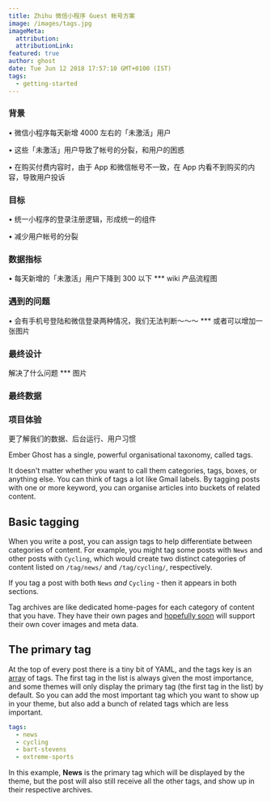 ```yaml
---
title: Zhihu 微信小程序 Guest 帐号方案
image: /images/tags.jpg
imageMeta:
  attribution:
  attributionLink:
featured: true
author: ghost
date: Tue Jun 12 2018 17:57:10 GMT+0100 (IST)
tags:
  - getting-started
---
```


### 背景
• 微信小程序每天新增 4000 左右的「未激活」用户

• 这些「未激活」用户导致了帐号的分裂，和用户的困惑

• 在购买付费内容时，由于 App 和微信帐号不一致，在 App 内看不到购买的内容，导致用户投诉

### 目标
• 统一小程序的登录注册逻辑，形成统一的组件

• 减少用户帐号的分裂

### 数据指标
• 每天新增的「未激活」用户下降到 300 以下
*** wiki 产品流程图

### 遇到的问题
• 会有手机号登陆和微信登录两种情况，我们无法判断～～～
*** 或者可以增加一张图片

### 最终设计
解决了什么问题
*** 图片

### 最终数据

### 项目体验
更了解我们的数据、后台运行、用户习惯

Ember Ghost has a single, powerful organisational taxonomy, called tags.

It doesn't matter whether you want to call them categories, tags, boxes, or anything else. You can think of tags a lot like Gmail labels. By tagging posts with one or more keyword, you can organise articles into buckets of related content.


## Basic tagging

When you write a post, you can assign tags to help differentiate between categories of content. For example, you might tag some posts with `News` and other posts with `Cycling`, which would create two distinct categories of content listed on `/tag/news/` and `/tag/cycling/`, respectively.

If you tag a post with both `News` *and* `Cycling` - then it appears in both sections.

Tag archives are like dedicated home-pages for each category of content that you have. They have their own pages and [hopefully soon](https://github.com/stonecircle/ember-ghost/issues/1) will support their own cover images and meta data.


## The primary tag

At the top of every post there is a tiny bit of YAML, and the tags key is an [array](http://yaml.org/spec/1.0/#type-seq) of tags. The first tag in the list is always given the most importance, and some themes will only display the primary tag (the first tag in the list) by default. So you can add the most important tag which you want to show up in your theme, but also add a bunch of related tags which are less important.

```yaml
tags:
  - news
  - cycling
  - bart-stevens
  - extreme-sports
```

In this example, **News** is the primary tag which will be displayed by the theme, but the post will also still receive all the other tags, and show up in their respective archives.
